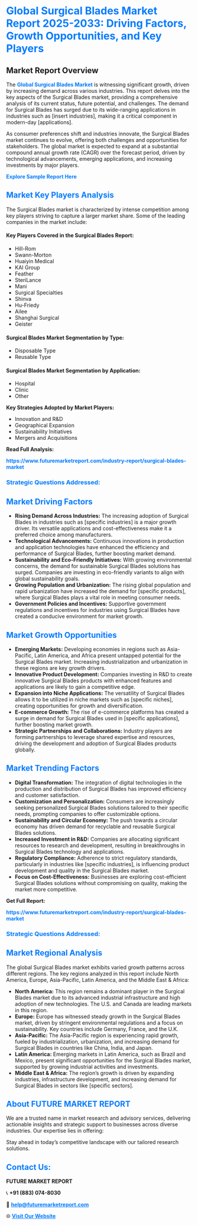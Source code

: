 <h1 style="color: #007BFF;">Global Surgical Blades Market Report 2025-2033: Driving Factors, Growth Opportunities, and Key Players</h1>

<section id="overview">
<h2>Market Report Overview</h2>
<p>The <a href="https://www.futuremarketreport.com/industry-report/surgical-blades-market" style="color: #007BFF; text-decoration: none;"><strong>Global Surgical Blades Market</strong></a> is witnessing significant growth, driven by increasing demand across various industries. This report delves into the key aspects of the Surgical Blades market, providing a comprehensive analysis of its current status, future potential, and challenges. The demand for Surgical Blades has surged due to its wide-ranging applications in industries such as [insert industries], making it a critical component in modern-day [applications].</p>
<p>As consumer preferences shift and industries innovate, the Surgical Blades market continues to evolve, offering both challenges and opportunities for stakeholders. The global market is expected to expand at a substantial compound annual growth rate (CAGR) over the forecast period, driven by technological advancements, emerging applications, and increasing investments by major players.</p>
</section>

<section id="overview">
<p><a href="https://www.futuremarketreport.com/request-sample/reportId=92030" style="color: #007BFF; text-decoration: none;"><strong>Explore Sample Report Here</strong></a></p>
</section>

<section id="key-players">
<h2 style="color: #007BFF;">Market Key Players Analysis</h2>
<p>The Surgical Blades market is characterized by intense competition among key players striving to capture a larger market share. Some of the leading companies in the market include:</p>
<h4>Key Players Covered in the Surgical Blades Report:</h4>
<ul><li>Hill-Rom</li><li>Swann-Morton</li><li>Huaiyin Medical</li><li>KAI Group</li><li>Feather</li><li>SteriLance</li><li>Mani</li><li>Surgical Specialties</li><li>Shinva</li><li>Hu-Friedy</li><li>Ailee</li><li>Shanghai Surgical</li><li>Geister</li></ul>
<h4>Surgical Blades Market Segmentation by Type:</h4>
<ul><li>Disposable Type</li><li>Reusable Type</li></ul>

<h4>Surgical Blades Market Segmentation by Application:</h4>
<ul><li>Hospital</li><li>Clinic</li><li>Other</li></ul>
<p><strong>Key Strategies Adopted by Market Players:</strong></p>
<ul>
<li>Innovation and R&D</li>
<li>Geographical Expansion</li>
<li>Sustainability Initiatives</li>
<li>Mergers and Acquisitions</li>
</ul>
</section>

<section>
<p><strong>Read Full Analysis: </strong></p><a href="https://www.futuremarketreport.com/industry-report/surgical-blades-market" style="color: #007BFF; text-decoration: none;"><strong>https://www.futuremarketreport.com/industry-report/surgical-blades-market</strong></a>
<h3 style="color: #007BFF;">Strategic Questions Addressed:</h3>
</section>

<section id="driving-factors">
<h2 style="color: #007BFF;">Market Driving Factors</h2>
<ul>
<li><strong>Rising Demand Across Industries:</strong> The increasing adoption of Surgical Blades in industries such as [specific industries] is a major growth driver. Its versatile applications and cost-effectiveness make it a preferred choice among manufacturers.</li>
<li><strong>Technological Advancements:</strong> Continuous innovations in production and application technologies have enhanced the efficiency and performance of Surgical Blades, further boosting market demand.</li>
<li><strong>Sustainability and Eco-Friendly Initiatives:</strong> With growing environmental concerns, the demand for sustainable Surgical Blades solutions has surged. Companies are investing in eco-friendly variants to align with global sustainability goals.</li>
<li><strong>Growing Population and Urbanization:</strong> The rising global population and rapid urbanization have increased the demand for [specific products], where Surgical Blades plays a vital role in meeting consumer needs.</li>
<li><strong>Government Policies and Incentives:</strong> Supportive government regulations and incentives for industries using Surgical Blades have created a conducive environment for market growth.</li>
</ul>
</section>

<section id="growth-opportunities">
<h2 style="color: #007BFF;">Market Growth Opportunities</h2>
<ul>
<li><strong>Emerging Markets:</strong> Developing economies in regions such as Asia-Pacific, Latin America, and Africa present untapped potential for the Surgical Blades market. Increasing industrialization and urbanization in these regions are key growth drivers.</li>
<li><strong>Innovative Product Development:</strong> Companies investing in R&D to create innovative Surgical Blades products with enhanced features and applications are likely to gain a competitive edge.</li>
<li><strong>Expansion into Niche Applications:</strong> The versatility of Surgical Blades allows it to be utilized in niche markets such as [specific niches], creating opportunities for growth and diversification.</li>
<li><strong>E-commerce Growth:</strong> The rise of e-commerce platforms has created a surge in demand for Surgical Blades used in [specific applications], further boosting market growth.</li>
<li><strong>Strategic Partnerships and Collaborations:</strong> Industry players are forming partnerships to leverage shared expertise and resources, driving the development and adoption of Surgical Blades products globally.</li>
</ul>
</section>

<section id="trending-factors">
<h2 style="color: #007BFF;">Market Trending Factors</h2>
<ul>
<li><strong>Digital Transformation:</strong> The integration of digital technologies in the production and distribution of Surgical Blades has improved efficiency and customer satisfaction.</li>
<li><strong>Customization and Personalization:</strong> Consumers are increasingly seeking personalized Surgical Blades solutions tailored to their specific needs, prompting companies to offer customizable options.</li>
<li><strong>Sustainability and Circular Economy:</strong> The push towards a circular economy has driven demand for recyclable and reusable Surgical Blades solutions.</li>
<li><strong>Increased Investment in R&D:</strong> Companies are allocating significant resources to research and development, resulting in breakthroughs in Surgical Blades technology and applications.</li>
<li><strong>Regulatory Compliance:</strong> Adherence to strict regulatory standards, particularly in industries like [specific industries], is influencing product development and quality in the Surgical Blades market.</li>
<li><strong>Focus on Cost-Effectiveness:</strong> Businesses are exploring cost-efficient Surgical Blades solutions without compromising on quality, making the market more competitive.</li>
</ul>
</section>

<section>
<p><strong>Get Full Report: </strong></p><a href="https://www.futuremarketreport.com/industry-report/surgical-blades-market" style="color: #007BFF; text-decoration: none;"><strong>https://www.futuremarketreport.com/industry-report/surgical-blades-market</strong></a>
<h3 style="color: #007BFF;">Strategic Questions Addressed:</h3>
</section>


<section id="regional-analysis">
<h2 style="color: #007BFF;">Market Regional Analysis</h2>
<p>The global Surgical Blades market exhibits varied growth patterns across different regions. The key regions analyzed in this report include North America, Europe, Asia-Pacific, Latin America, and the Middle East & Africa:</p>
<ul>
<li><strong>North America:</strong> This region remains a dominant player in the Surgical Blades market due to its advanced industrial infrastructure and high adoption of new technologies. The U.S. and Canada are leading markets in this region.</li>
<li><strong>Europe:</strong> Europe has witnessed steady growth in the Surgical Blades market, driven by stringent environmental regulations and a focus on sustainability. Key countries include Germany, France, and the U.K.</li>
<li><strong>Asia-Pacific:</strong> The Asia-Pacific region is experiencing rapid growth, fueled by industrialization, urbanization, and increasing demand for Surgical Blades in countries like China, India, and Japan.</li>
<li><strong>Latin America:</strong> Emerging markets in Latin America, such as Brazil and Mexico, present significant opportunities for the Surgical Blades market, supported by growing industrial activities and investments.</li>
<li><strong>Middle East & Africa:</strong> The region’s growth is driven by expanding industries, infrastructure development, and increasing demand for Surgical Blades in sectors like [specific sectors].</li>
</ul>
</section>

<footer>
<h2 style="color: #007BFF;">About FUTURE MARKET REPORT</h2>
<p>We are a trusted name in market research and advisory services, delivering actionable insights and strategic support to businesses across diverse industries. Our expertise lies in offering:</p>

<p>Stay ahead in today’s competitive landscape with our tailored research solutions.</p>

<h2 style="color: #007BFF;">Contact Us:</h2>
<p><strong>FUTURE MARKET REPORT</strong></p>
<p>📞 <strong>+91 (883) 074-8030</strong></p>
<p>📧 <strong><a href="mailto:help@futuremarketreport.com" style="color: #007BFF;">help@futuremarketreport.com</a></strong></p>
<p>🌐 <strong><a href="https://www.futuremarketreport.com/" style="color: #007BFF;">Visit Our Website</a></strong></p>
</footer>